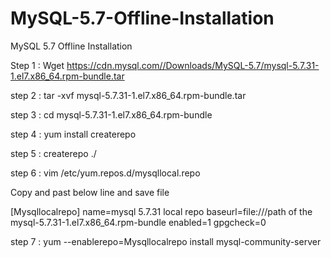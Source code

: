 # MySQL-5.7-Offline-Installation
MySQL 5.7 Offline Installation


Step 1 : Wget https://cdn.mysql.com//Downloads/MySQL-5.7/mysql-5.7.31-1.el7.x86_64.rpm-bundle.tar

step 2 : tar -xvf mysql-5.7.31-1.el7.x86_64.rpm-bundle.tar

step 3 : cd mysql-5.7.31-1.el7.x86_64.rpm-bundle

step 4 : yum install createrepo

step 5 : createrepo ./

step 6 : vim /etc/yum.repos.d/mysqllocal.repo

Copy  and past below line and save file

[Mysqllocalrepo]
name=mysql 5.7.31 local repo
baseurl=file:///path of the mysql-5.7.31-1.el7.x86_64.rpm-bundle
enabled=1
gpgcheck=0

step 7 : yum --enablerepo=Mysqllocalrepo install mysql-community-server

